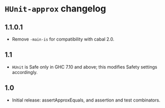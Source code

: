 `HUnit-approx` changelog
========================

1.1.0.1
-------

* Remove `-main-is` for compatibility with cabal 2.0.

1.1
---

* `HUnit` is Safe only in GHC 7.10 and above; this modifies Safety settings
accordingly.

1.0
---

* Initial release: assertApproxEquals, and assertion and test combinators.
